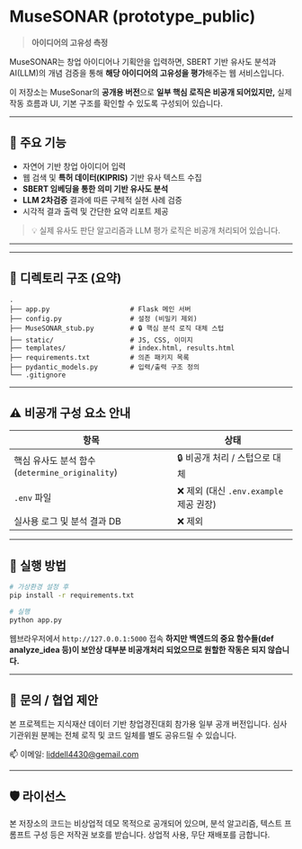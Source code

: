 # MuseSONAR (prototype_public)

> **아이디어의 고유성 측정**

MuseSONAR는 창업 아이디어나 기획안을 입력하면,
SBERT 기반 유사도 분석과 AI(LLM)의 개념 검증을 통해 **해당 아이디어의 고유성을 평가**해주는 웹 서비스입니다.

이 저장소는 MuseSonar의 **공개용 버전**으로 **일부 핵심 로직은 비공개 되어있지만,** 실제 작동 흐름과 UI, 기본 구조를 확인할 수 있도록 구성되어 있습니다.

---

## 🧠 주요 기능
- 자연어 기반 창업 아이디어 입력
- 웹 검색 및 **특허 데이터(KIPRIS)** 기반 유사 텍스트 수집
- **SBERT 임베딩을 통한 의미 기반 유사도 분석**
- **LLM 2차검증** 결과에 따른 구체적 실현 사례 검증
- 시각적 결과 출력 및 간단한 요약 리포트 제공

> 💡 실제 유사도 판단 알고리즘과 LLM 평가 로직은 비공개 처리되어 있습니다.

---



---

## 📁 디렉토리 구조 (요약)
```
.
├── app.py                    # Flask 메인 서버
├── config.py                 # 설정 (비밀키 제외)
├── MuseSONAR_stub.py         # 🔒 핵심 분석 로직 대체 스텁
├── static/                   # JS, CSS, 이미지
├── templates/                # index.html, results.html
├── requirements.txt          # 의존 패키지 목록
├── pydantic_models.py        # 입력/출력 구조 정의
└── .gitignore
```

---

## ⚠️ 비공개 구성 요소 안내
| 항목 | 상태 |
|------|------|
| 핵심 유사도 분석 함수 (`determine_originality`) | 🔒 비공개 처리 / 스텁으로 대체 |
| `.env` 파일 | ❌ 제외 (대신 `.env.example` 제공 권장) |
| 실사용 로그 및 분석 결과 DB | ❌ 제외 |

---

## 🚀 실행 방법
```bash
# 가상환경 설정 후
pip install -r requirements.txt

# 실행
python app.py
```

웹브라우저에서 `http://127.0.0.1:5000` 접속
**하지만 백엔드의 중요 함수들(def analyze_idea 등)이 보안상 대부분 비공개처리 되었으므로 원할한 작동은 되지 않습니다.**

---

## 📮 문의 / 협업 제안
본 프로젝트는 지식재산 데이터 기반 창업경진대회 참가용 일부 공개 버전입니다.
심사기관위원 분께는 전체 로직 및 코드 일체를 별도 공유드릴 수 있습니다.

📫 이메일: liddell4430@gemail.com 

---

## 🛡️ 라이선스
본 저장소의 코드는 비상업적 데모 목적으로 공개되어 있으며,
분석 알고리즘, 텍스트 프롬프트 구성 등은 저작권 보호를 받습니다.
상업적 사용, 무단 재배포를 금합니다.

